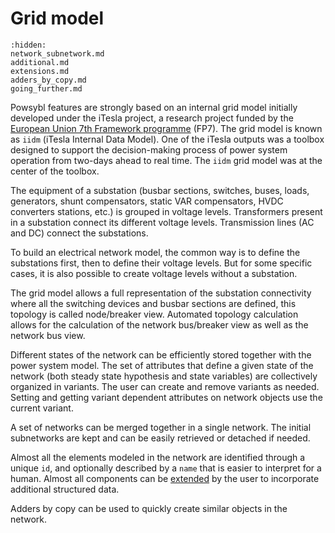 # Grid model

```{toctree}
:hidden:
network_subnetwork.md
additional.md
extensions.md
adders_by_copy.md
going_further.md
```

Powsybl features are strongly based on an internal grid model initially developed under the iTesla project, a research project funded by the [European Union 7th Framework programme](https://cordis.europa.eu/project/id/283012) (FP7). The grid model is known as `iidm` (iTesla Internal Data Model). One of the iTesla outputs was a toolbox designed to support the decision-making process of power system operation from two-days ahead to real time. The `iidm` grid model was at the center of the toolbox.

The equipment of a substation (busbar sections, switches, buses, loads, generators, shunt compensators, static VAR compensators, HVDC converters stations, etc.) is grouped in voltage levels. Transformers present in a substation connect its different voltage levels. Transmission lines (AC and DC) connect the substations.

To build an electrical network model, the common way is to define the substations first, then to define their voltage levels. But for some specific cases, it is also possible to create voltage levels without a substation.

The grid model allows a full representation of the substation connectivity where all the switching devices and busbar sections are defined, this topology is called node/breaker view. Automated topology calculation allows for the calculation of the network bus/breaker view as well as the network bus view.

Different states of the network can be efficiently stored together with the power system model. The set of attributes that define a given state of the network (both steady state hypothesis and state variables) are collectively organized in variants. The user can create and remove variants as needed. Setting and getting variant dependent attributes on network objects use the current variant.

A set of networks can be merged together in a single network. The initial subnetworks are kept and can be easily retrieved or detached if needed.

Almost all the elements modeled in the network are identified through a unique `id`, and optionally described by a `name` that is easier to interpret for a human. Almost all components can be [extended](extensions.md) by the user to incorporate additional structured data.

Adders by copy can be used to quickly create similar objects in the network.
